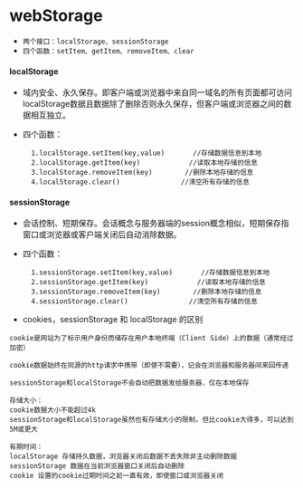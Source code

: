 # webStorage

- `两个接口：localStorage、sessionStorage`
- `四个函数：setItem、getItem、removeItem、clear`

####  localStorage
-  域内安全、永久保存。即客户端或浏览器中来自同一域名的所有页面都可访问localStorage数据且数据除了删除否则永久保存，但客户端或浏览器之间的数据相互独立。
- 四个函数：
    
        1.localStorage.setItem(key,value)       //存储数据信息到本地
        2.localStorage.getItem(key)            //读取本地存储的信息
        3.localStorage.removeItem(key)        //删除本地存储的信息
        4.localStorage.clear()               //清空所有存储的信息
        
#### sessionStorage
- 会话控制、短期保存。会话概念与服务器端的session概念相似，短期保存指窗口或浏览器或客户端关闭后自动消除数据。
- 四个函数：

        1.sessionStorage.setItem(key,value)       //存储数据信息到本地
        2.sessionStorage.getItem(key)            //读取本地存储的信息
        3.sessionStorage.removeItem(key)        //删除本地存储的信息
        4.sessionStorage.clear()               //清空所有存储的信息

+ cookies，sessionStorage 和 localStorage 的区别
````
cookie是网站为了标示用户身份而储存在用户本地终端（Client Side）上的数据（通常经过加密）

cookie数据始终在同源的http请求中携带（即使不需要），记会在浏览器和服务器间来回传递

sessionStorage和localStorage不会自动把数据发给服务器，仅在本地保存

存储大小：
cookie数据大小不能超过4k
sessionStorage和localStorage虽然也有存储大小的限制，但比cookie大得多，可以达到5M或更大

有期时间：
localStorage 存储持久数据，浏览器关闭后数据不丢失除非主动删除数据
sessionStorage 数据在当前浏览器窗口关闭后自动删除
cookie 设置的cookie过期时间之前一直有效，即使窗口或浏览器关闭
````